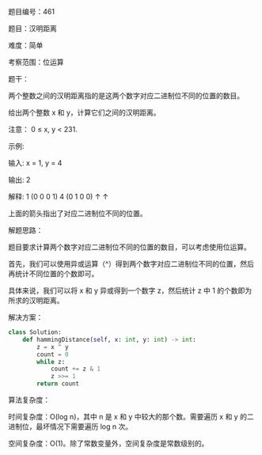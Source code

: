 题目编号：461

题目：汉明距离

难度：简单

考察范围：位运算

题干：

两个整数之间的汉明距离指的是这两个数字对应二进制位不同的位置的数目。

给出两个整数 x 和 y，计算它们之间的汉明距离。

注意：
0 ≤ x, y < 231.

示例:

输入: x = 1, y = 4

输出: 2

解释:
1   (0 0 0 1)
4   (0 1 0 0)
       ↑   ↑

上面的箭头指出了对应二进制位不同的位置。

解题思路：

题目要求计算两个数字对应二进制位不同的位置的数目，可以考虑使用位运算。

首先，我们可以使用异或运算（^）得到两个数字对应二进制位不同的位置，然后再统计不同位置的个数即可。

具体来说，我们可以将 x 和 y 异或得到一个数字 z，然后统计 z 中 1 的个数即为所求的汉明距离。

解决方案：

```python
class Solution:
    def hammingDistance(self, x: int, y: int) -> int:
        z = x ^ y
        count = 0
        while z:
            count += z & 1
            z >>= 1
        return count
```

算法复杂度：

时间复杂度：O(log n)，其中 n 是 x 和 y 中较大的那个数。需要遍历 x 和 y 的二进制位，最坏情况下需要遍历 log n 次。

空间复杂度：O(1)。除了常数变量外，空间复杂度是常数级别的。